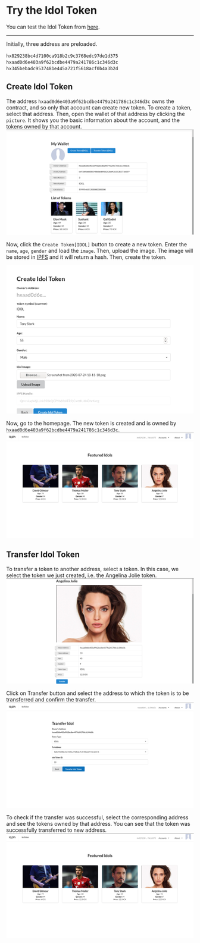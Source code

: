 # Try the Idol Token
You can test the Idol Token from [here](https://idoltoken.opendevicon.io).

---

Initially, three address are preloaded. 


`hx829238bc4d7100ca918b2c9c3768edc97de1d375`
`hxaad0d6e403a9f62bcdbe4479a241786c1c346d3c` 
`hx345bebadc9537481e445a721f5618acf0b4a3b2d`

## Create Idol Token
The address `hxaad0d6e403a9f62bcdbe4479a241786c1c346d3c` owns the contract, and so only that account can create new token. To create a token, select that address. Then, open the wallet of that address by clicking the `picture`. It shows you the basic information about the account, and the tokens owned by that account.
![](../assets/wallet.png)

Now, click the `Create Token[IDOL]` button to create a new token. Enter the `name`, `age`, `gender` and load the `image`. Then, upload the image.  The image will be stored in [IPFS](https://ipfs.io/) and it will return a hash. Then, create the token. 

![](../assets/createidoltoken.png)

Now, go to the homepage. The new token is created and is owned by `hxaad0d6e403a9f62bcdbe4479a241786c1c346d3c`.
![](../assets/listofidols.png)

## Transfer Idol Token
To transfer a token to another address, select a token. In this case, we select the token we just created, i.e. the  Angelina Jolie token.
![](../assets/selecttoken.png)

Click on Transfer button and select the address to which the token is to be transferred and confirm the transfer. 
![](../assets/transfer.png)

To check if the transfer was successful, select the corresponding address and see the tokens owned by that address. You can see that the token was successfully transferred to new address.
![](../assets/newlistaftertransfer.png) 